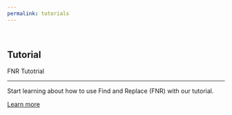 ```yaml
---
permalink: tutorials
---
```


<br />

<div class="row">
	<div class="col-md-6 col-lg-6">
		<div class="jumbotron">
			<h2 class="display-4">Tutorial</h2>
			<p class="lead">FNR Tutotrial</p>
			<hr class="my-4">
			<p>Start learning about how to use Find and Replace (FNR) with our tutorial.</p>
			<p class="lead">
				<a class="btn btn-lg btn-z" href="overview" role="button">Learn more</a>
			</p>
		</div>
	</div>
</div>
